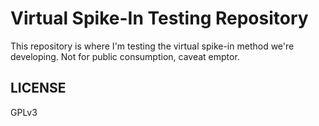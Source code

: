 # Virtual Spike-In Testing Repository

This repository is where I'm testing the virtual spike-in method we're
developing. Not for public consumption, caveat emptor.

## LICENSE

GPLv3
